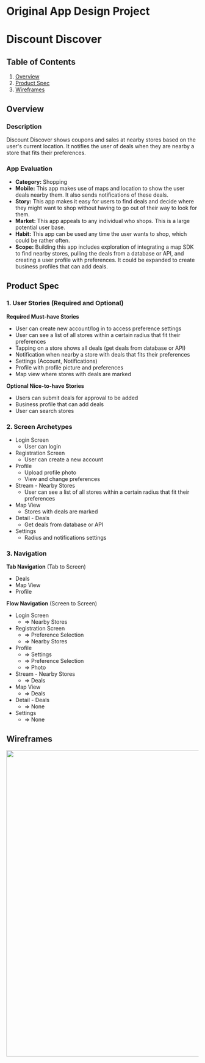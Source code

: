 Original App Design Project
===

# Discount Discover

## Table of Contents
1. [Overview](#Overview)
1. [Product Spec](#Product-Spec)
1. [Wireframes](#Wireframes)

## Overview
### Description
Discount Discover shows coupons and sales at nearby stores based on the user's current location. It notifies the user of deals when they are nearby a store that fits their preferences.

### App Evaluation
- **Category:** Shopping
- **Mobile:** This app makes use of maps and location to show the user deals nearby them. It also sends notifications of these deals.
- **Story:** This app makes it easy for users to find deals and decide where they might want to shop without having to go out of their way to look for them.
- **Market:** This app appeals to any individual who shops. This is a large potential user base.
- **Habit:** This app can be used any time the user wants to shop, which could be rather often.
- **Scope:** Building this app includes exploration of integrating a map SDK to find nearby stores, pulling the deals from a database or API, and creating a user profile with preferences. It could be expanded to create business profiles that can add deals.

## Product Spec

### 1. User Stories (Required and Optional)

**Required Must-have Stories**

* User can create new account/log in to access preference settings
* User can see a list of all stores within a certain radius that fit their preferences
* Tapping on a store shows all deals (get deals from database or API)
* Notification when nearby a store with deals that fits their preferences
* Settings (Account, Notifications)
* Profile with profile picture and preferences
* Map view where stores with deals are marked

**Optional Nice-to-have Stories**

* Users can submit deals for approval to be added
* Business profile that can add deals
* User can search stores

### 2. Screen Archetypes

* Login Screen
    * User can login
* Registration Screen
    * User can create a new account
* Profile
    * Upload profile photo
    * View and change preferences
* Stream - Nearby Stores
    * User can see a list of all stores within a certain radius that fit their preferences
* Map View
    * Stores with deals are marked
* Detail - Deals
    * Get deals from database or API
* Settings
    * Radius and notifications settings

### 3. Navigation

**Tab Navigation** (Tab to Screen)

* Deals
* Map View
* Profile

**Flow Navigation** (Screen to Screen)

* Login Screen
   * => Nearby Stores
* Registration Screen
   * => Preference Selection
   * => Nearby Stores
* Profile
   * => Settings
   * => Preference Selection
   * => Photo
* Stream - Nearby Stores
   * => Deals
* Map View
   * => Deals
* Detail - Deals
   * => None
* Settings
   * => None
   
## Wireframes
<img src="https://i.imgur.com/oLvl4M3" width=800>
